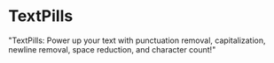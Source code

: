 # TextPills
"TextPills: Power up your text with punctuation removal, capitalization, newline removal, space reduction, and character count!"
